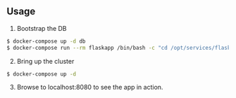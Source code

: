 

## Usage

1. Bootstrap the DB
```bash
$ docker-compose up -d db
$ docker-compose run --rm flaskapp /bin/bash -c "cd /opt/services/flaskapp/src && python -c  'import database; database.init_db()'"
```

2. Bring up the cluster
```bash
$ docker-compose up -d
```

3. Browse to localhost:8080 to see the app in action.

